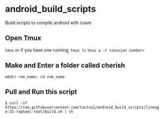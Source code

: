 # android_build_scripts
Build scripts to compile android with crave

## Open Tmux

```tmux```
or if you have one running,
```tmux ls```
```tmux a -t <session number>```

## Make and Enter a folder called cherish
```mkdir rom_name; cd rom_name```

## Pull and Run this script
```$ curl -sf https://raw.githubusercontent.com/tactus1/android_build_scripts/lineage-21-raphael-test/build.sh | sh```
